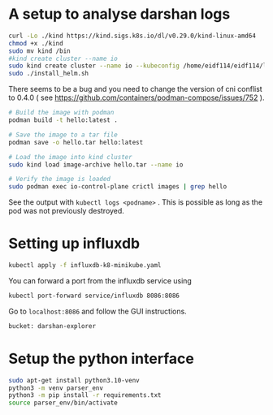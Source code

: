 


# A setup to analyse darshan logs

```bash
curl -Lo ./kind https://kind.sigs.k8s.io/dl/v0.29.0/kind-linux-amd64
chmod +x ./kind
sudo mv kind /bin
#kind create cluster --name io
sudo kind create cluster --name io --kubeconfig /home/eidf114/eidf114/lp-eidfstaff/io_benchmarks_setup/kubeconfig
sudo ./install_helm.sh
```

There seems to be a bug and you need to change the version of cni conflist to 0.4.0 ( see https://github.com/containers/podman-compose/issues/752 ).

```bash
# Build the image with podman
podman build -t hello:latest .

# Save the image to a tar file
podman save -o hello.tar hello:latest

# Load the image into kind cluster
sudo kind load image-archive hello.tar --name io

# Verify the image is loaded
sudo podman exec io-control-plane crictl images | grep hello
```

See the output with  `kubectl logs <podname>` . This is possible as long as the pod was not previously destroyed.

# Setting up influxdb

```bash
kubectl apply -f influxdb-k8-minikube.yaml 
```

You can forward a port from the influxdb service using 

```bash
kubectl port-forward service/influxdb 8086:8086
```

Go to `localhost:8086` and follow the GUI instructions.

```bash
bucket: darshan-explorer  
```

# Setup the python interface

```bash
sudo apt-get install python3.10-venv
python3 -m venv parser_env
python3 -m pip install -r requirements.txt
source parser_env/bin/activate
```